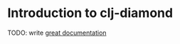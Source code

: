 # Introduction to clj-diamond

TODO: write [great documentation](http://jacobian.org/writing/what-to-write/)
